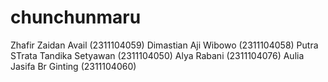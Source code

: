 # chunchunmaru
Zhafir Zaidan Avail (2311104059)
Dimastian Aji Wibowo (2311104058)
Putra STrata Tandika Setyawan (2311104050)
Alya Rabani (2311104076)
Aulia Jasifa Br Ginting (2311104060)
